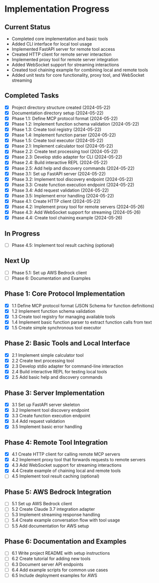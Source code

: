 # Implementation Progress

## Current Status
- Completed core implementation and basic tools
- Added CLI interface for local tool usage
- Implemented FastAPI server for remote tool access
- Created HTTP client for remote server interaction
- Implemented proxy tool for remote server integration
- Added WebSocket support for streaming interactions
- Created tool chaining example for combining local and remote tools
- Added unit tests for core functionality, proxy tool, and WebSocket streaming

## Completed Tasks
- [x] Project directory structure created (2024-05-22)
- [x] Documentation directory setup (2024-05-22)
- [x] Phase 1.1: Define MCP protocol format (2024-05-22)
- [x] Phase 1.2: Implement function schema validation (2024-05-22)
- [x] Phase 1.3: Create tool registry (2024-05-22)
- [x] Phase 1.4: Implement function parser (2024-05-22)
- [x] Phase 1.5: Create tool executor (2024-05-22)
- [x] Phase 2.1: Implement calculator tool (2024-05-22)
- [x] Phase 2.2: Create text processing tool (2024-05-22)
- [x] Phase 2.3: Develop stdio adapter for CLI (2024-05-22)
- [x] Phase 2.4: Build interactive REPL (2024-05-22)
- [x] Phase 2.5: Add help and discovery commands (2024-05-22)
- [x] Phase 3.1: Set up FastAPI server (2024-05-22)
- [x] Phase 3.2: Implement tool discovery endpoint (2024-05-22)
- [x] Phase 3.3: Create function execution endpoint (2024-05-22)
- [x] Phase 3.4: Add request validation (2024-05-22)
- [x] Phase 3.5: Implement error handling (2024-05-22)
- [x] Phase 4.1: Create HTTP client (2024-05-22)
- [x] Phase 4.2: Implement proxy tool for remote servers (2024-05-26)
- [x] Phase 4.3: Add WebSocket support for streaming (2024-05-26)
- [x] Phase 4.4: Create tool chaining example (2024-05-26)

## In Progress
- [ ] Phase 4.5: Implement tool result caching (optional)

## Next Up
- [ ] Phase 5.1: Set up AWS Bedrock client
- [ ] Phase 6: Documentation and Examples

## Phase 1: Core Protocol Implementation
- [x] 1.1 Define MCP protocol format (JSON Schema for function definitions)
- [x] 1.2 Implement function schema validation
- [x] 1.3 Create tool registry for managing available tools
- [x] 1.4 Implement basic function parser to extract function calls from text
- [x] 1.5 Create simple synchronous tool executor

## Phase 2: Basic Tools and Local Interface
- [x] 2.1 Implement simple calculator tool
- [x] 2.2 Create text processing tool
- [x] 2.3 Develop stdio adapter for command-line interaction
- [x] 2.4 Build interactive REPL for testing local tools
- [x] 2.5 Add basic help and discovery commands

## Phase 3: Server Implementation
- [x] 3.1 Set up FastAPI server skeleton
- [x] 3.2 Implement tool discovery endpoint
- [x] 3.3 Create function execution endpoint
- [x] 3.4 Add request validation
- [x] 3.5 Implement basic error handling

## Phase 4: Remote Tool Integration
- [x] 4.1 Create HTTP client for calling remote MCP servers
- [x] 4.2 Implement proxy tool that forwards requests to remote servers
- [x] 4.3 Add WebSocket support for streaming interactions
- [x] 4.4 Create example of chaining local and remote tools
- [ ] 4.5 Implement tool result caching (optional)

## Phase 5: AWS Bedrock Integration
- [ ] 5.1 Set up AWS Bedrock client
- [ ] 5.2 Create Claude 3.7 integration adapter
- [ ] 5.3 Implement streaming response handling
- [ ] 5.4 Create example conversation flow with tool usage
- [ ] 5.5 Add documentation for AWS setup

## Phase 6: Documentation and Examples
- [ ] 6.1 Write project README with setup instructions
- [ ] 6.2 Create tutorial for adding new tools
- [ ] 6.3 Document server API endpoints
- [ ] 6.4 Add example scripts for common use cases
- [ ] 6.5 Include deployment examples for AWS 